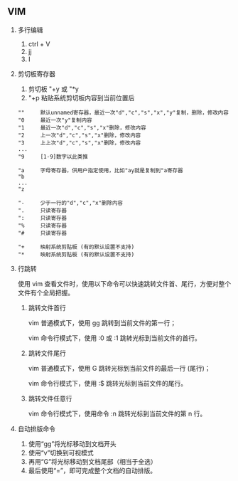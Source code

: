 ## VIM
1. 多行编辑 
    1. ctrl + V 
    2. jj
    3. I
2. 剪切板寄存器
    1. 剪切板 "+y 或 "*y
    2. "+p 粘贴系统剪切板内容到当前位置后
    ```
    ""     默认unnamed寄存器，最近一次"d","c","s","x","y"复制，删除，修改内容
    "0     最近一次"y"复制内容
    "1     最近一次"d","c","s","x"删除，修改内容
    "2     上一次"d","c","s","x"删除，修改内容
    "3     上上次"d","c","s","x"删除，修改内容
    ...     
    "9     [1-9]数字以此类推
   
    "a     字母寄存器，供用户指定使用，比如"ay就是复制到"a寄存器
    "b
    ...
    "z
    
    "-     少于一行的"d","c","x"删除内容
    ".     只读寄存器
    ":     只读寄存器
    "%     只读寄存器
    "#     只读寄存器

    "+     映射系统剪贴板 (有的默认设置不支持)
    "*     映射系统剪贴板 (有的默认设置不支持)
    ```
3. 行跳转
    
    使用 vim 查看文件时，使用以下命令可以快速跳转文件首、尾行，方便对整个文件有个全局把握。

    1. 跳转文件首行
    
        vim 普通模式下，使用 gg 跳转到当前文件的第一行；

        vim 命令行模式下，使用 :0 或 :1 跳转光标到当前文件的首行。

    1. 跳转文件尾行

        vim 普通模式下，使用 G 跳转光标到当前文件的最后一行 (尾行)；

        vim 命令行模式下，使用 :$ 跳转光标到当前文件的尾行。


    1. 跳转文件任意行
    
        vim 命令行模式下，使用命令 :n 跳转光标到当前文件的第 n 行。

4. 自动排版命令
   1. 使用“gg”将光标移动到文档开头
   2. 使用“v”切换到可视模式
   3. 再用“G”将光标移动到文档尾部（相当于全选）
   4. 最后使用“=”，即可完成整个文档的自动排版。